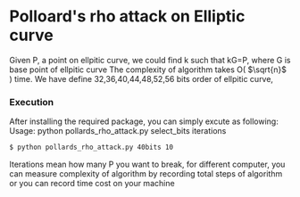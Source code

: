 # Polloard's rho attack on Elliptic curve
Given P, a point on ellpitic curve,
we could find k such that kG=P, where G is base point of ellpitic curve
The complexity of algorithm takes O( $\sqrt{n}$ ) time.
We have define 32,36,40,44,48,52,56 bits order of ellpitic curve,

### Execution
After installing the required package, you can simply excute as following: 
Usage: python pollards_rho_attack.py select_bits iterations
```sh
$ python pollards_rho_attack.py 40bits 10
```
Iterations mean how many P you want to break,
for different computer, you can measure complexity of algorithm by recording total steps of algorithm
or you can record time cost on your machine

